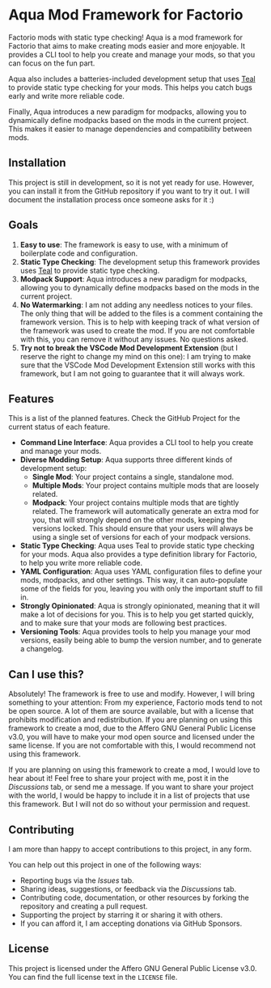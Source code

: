 # Aqua Mod Framework for Factorio

Factorio mods with static type checking! Aqua is a mod framework for Factorio that aims to make
creating mods easier and more enjoyable. It provides a CLI tool to help you create and manage your
mods, so that you can focus on the fun part.

Aqua also includes a batteries-included development setup that uses [Teal](https://www.github.com/teal-language/tl)
to provide static type checking for your mods. This helps you catch bugs early and write more
reliable code.

Finally, Aqua introduces a new paradigm for modpacks, allowing you to dynamically define modpacks
based on the mods in the current project. This makes it easier to manage dependencies and
compatibility between mods.

## Installation

This project is still in development, so it is not yet ready for use. However, you can install it
from the GitHub repository if you want to try it out. I will document the installation process once
someone asks for it :)

## Goals

1. **Easy to use**: The framework is easy to use, with a minimum of boilerplate code and 
   configuration.
2. **Static Type Checking**: The development setup this framework provides uses
   [Teal](https://github.com/teal-language/tl) to provide static type checking.
3. **Modpack Support**: Aqua introduces a new paradigm for modpacks, allowing you to dynamically
   define modpacks based on the mods in the current project.
5. **No Watermarking**: I am not adding any needless notices to your files. The only thing that will
   be added to the files is a comment containing the framework version. This is to help with
   keeping track of what version of the framework was used to create the mod. If you are not
   comfortable with this, you can remove it without any issues. No questions asked.
6. **Try not to break the VSCode Mod Development Extension** (but I reserve the right to change my
   mind on this one): I am trying to make sure that the VSCode Mod Development Extension still works
    with this framework, but I am not going to guarantee that it will always work.

## Features

This is a list of the planned features. Check the GitHub Project for the current status of each
feature.

* **Command Line Interface**: Aqua provides a CLI tool to help you create and manage your mods.
* **Diverse Modding Setup**: Aqua supports three different kinds of development setup:
    * **Single Mod**: Your project contains a single, standalone mod.
    * **Multiple Mods**: Your project contains multiple mods that are loosely related.
    * **Modpack**: Your project contains multiple mods that are tightly related. The framework will
      automatically generate an extra mod for you, that will strongly depend on the other mods,
      keeping the versions locked. This should ensure that your users will always be using a
      single set of versions for each of your modpack versions.
* **Static Type Checking**: Aqua uses Teal to provide static type checking for your mods. Aqua also
  provides a type definition library for Factorio, to help you write more reliable code.
* **YAML Configuration**: Aqua uses YAML configuration files to define your mods, modpacks, and
  other settings. This way, it can auto-populate some of the fields for you, leaving you with only
  the important stuff to fill in.
* **Strongly Opinionated**: Aqua is strongly opinionated, meaning that it will make a lot of
  decisions for you. This is to help you get started quickly, and to make sure that your mods are
  following best practices.
* **Versioning Tools**: Aqua provides tools to help you manage your mod versions, easily being able
  to bump the version number, and to generate a changelog.

## Can I use this?

Absolutely! The framework is free to use and modify. However, I will bring something to your
attention: From my experience, Factorio mods tend to not be open source. A lot of them are source
available, but with a license that prohibits modification and redistribution. If you are planning on
using this framework to create a mod, due to the Affero GNU General Public License v3.0, you will
have to make your mod open source and licensed under the same license. If you are not comfortable
with this, I would recommend not using this framework.

If you are planning on using this framework to create a mod, I would love to hear about it! Feel
free to share your project with me, post it in the *Discussions* tab, or send me a message. If you
want to share your project with the world, I would be happy to include it in a list of projects that
use this framework. But I will not do so without your permission and request.

## Contributing

I am more than happy to accept contributions to this project, in any form.

You can help out this project in one of the following ways:
* Reporting bugs via the *Issues* tab.
* Sharing ideas, suggestions, or feedback via the *Discussions* tab.
* Contributing code, documentation, or other resources by forking the repository and creating a pull
  request.
* Supporting the project by starring it or sharing it with others.
* If you can afford it, I am accepting donations via GitHub Sponsors.

## License

This project is licensed under the Affero GNU General Public License v3.0. You can find the full
license text in the `LICENSE` file.
